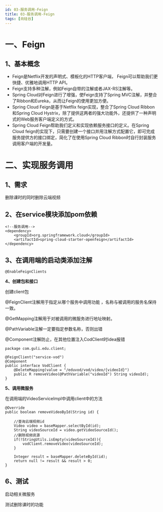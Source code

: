 ```yaml
---
id: 03-服务调用-Feign
title: 03-服务调用-Feign
tags: [尚硅谷]
---
```


# 一、Feign

## 1、基本概念

- Feign是Netflix开发的声明式、模板化的HTTP客户端， Feign可以帮助我们更快捷、优雅地调用HTTP API。
- Feign支持多种注解，例如Feign自带的注解或者JAX-RS注解等。
- Spring Cloud对Feign进行了增强，使Feign支持了Spring MVC注解，并整合了Ribbon和Eureka，从而让Feign的使用更加方便。
- Spring Cloud Feign是基于Netflix feign实现，整合了Spring Cloud Ribbon和Spring Cloud Hystrix，除了提供这两者的强大功能外，还提供了一种声明式的Web服务客户端定义的方式。
- Spring Cloud Feign帮助我们定义和实现依赖服务接口的定义。在Spring Cloud feign的实现下，只需要创建一个接口并用注解方式配置它，即可完成服务提供方的接口绑定，简化了在使用Spring Cloud Ribbon时自行封装服务调用客户端的开发量。

##  

# 二、实现服务调用

## 1、需求

删除课时的同时删除云端视频

## 2、在service模块添加pom依赖

```
<!--服务调用-->
<dependency>
    <groupId>org.springframework.cloud</groupId>
    <artifactId>spring-cloud-starter-openfeign</artifactId>
</dependency>
```

## 3、在调用端的启动类添加注解

```
@EnableFeignClients
```

**4、创建包和接口**

创建client包

@FeignClient注解用于指定从哪个服务中调用功能 ，名称与被调用的服务名保持一致。

@GetMapping注解用于对被调用的微服务进行地址映射。

@PathVariable注解一定要指定参数名称，否则出错

@Component注解防止，在其他位置注入CodClient时idea报错

```
package com.guli.edu.client;

@FeignClient("service-vod")
@Component
public interface VodClient {
    @DeleteMapping(value = "/eduvod/vod/video/{videoId}")
    public R removeVideo(@PathVariable("videoId") String videoId);
}
```

**5、调用微服务**

在调用端的VideoServiceImpl中调用client中的方法

```
@Override
public boolean removeVideoById(String id) {

    //查询云端视频id
    Video video = baseMapper.selectById(id);
    String videoSourceId = video.getVideoSourceId();
    //删除视频资源
    if(!StringUtils.isEmpty(videoSourceId)){
        vodClient.removeVideo(videoSourceId);
    }

    Integer result = baseMapper.deleteById(id);
    return null != result && result > 0;
}
```

## 6、测试 

启动相关微服务

测试删除课时的功能